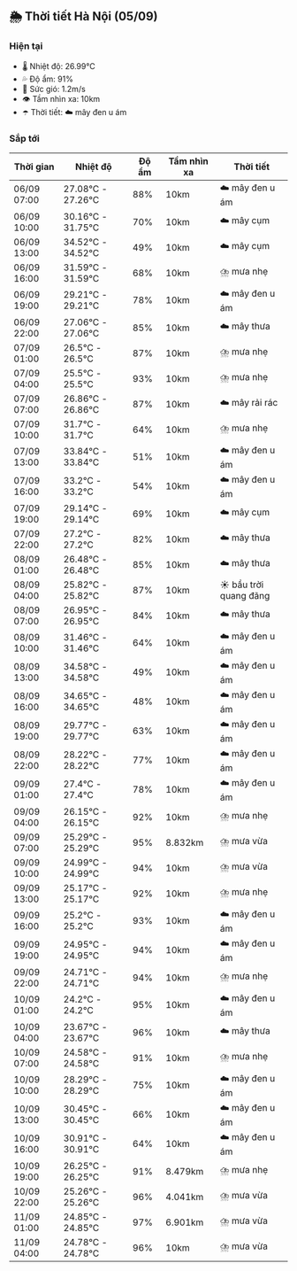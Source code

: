 ## 🌦️ Thời tiết Hà Nội (05/09)

### Hiện tại

- 🌡️ Nhiệt độ: 26.99℃
- 💦 Độ ẩm: 91%
- 💨 Sức gió: 1.2m/s
- 👁️ Tầm nhìn xa: 10km
- ☂️ Thời tiết: ☁️ mây đen u ám

### Sắp tới

| Thời gian | Nhiệt độ | Độ ẩm | Tầm nhìn xa | Thời tiết |
| --- | --- | --- | --- | --- |
| 06/09 07:00 | 27.08℃ - 27.26℃ | 88% | 10km | ☁️ mây đen u ám |
| 06/09 10:00 | 30.16℃ - 31.75℃ | 70% | 10km | ☁️ mây cụm |
| 06/09 13:00 | 34.52℃ - 34.52℃ | 49% | 10km | ☁️ mây cụm |
| 06/09 16:00 | 31.59℃ - 31.59℃ | 68% | 10km | ⛈️ mưa nhẹ |
| 06/09 19:00 | 29.21℃ - 29.21℃ | 78% | 10km | ☁️ mây đen u ám |
| 06/09 22:00 | 27.06℃ - 27.06℃ | 85% | 10km | ☁️ mây thưa |
| 07/09 01:00 | 26.5℃ - 26.5℃ | 87% | 10km | ⛈️ mưa nhẹ |
| 07/09 04:00 | 25.5℃ - 25.5℃ | 93% | 10km | ⛈️ mưa nhẹ |
| 07/09 07:00 | 26.86℃ - 26.86℃ | 87% | 10km | ☁️ mây rải rác |
| 07/09 10:00 | 31.7℃ - 31.7℃ | 64% | 10km | ⛈️ mưa nhẹ |
| 07/09 13:00 | 33.84℃ - 33.84℃ | 51% | 10km | ☁️ mây đen u ám |
| 07/09 16:00 | 33.2℃ - 33.2℃ | 54% | 10km | ☁️ mây đen u ám |
| 07/09 19:00 | 29.14℃ - 29.14℃ | 69% | 10km | ☁️ mây cụm |
| 07/09 22:00 | 27.2℃ - 27.2℃ | 82% | 10km | ☁️ mây thưa |
| 08/09 01:00 | 26.48℃ - 26.48℃ | 85% | 10km | ☁️ mây thưa |
| 08/09 04:00 | 25.82℃ - 25.82℃ | 87% | 10km | ☀️ bầu trời quang đãng |
| 08/09 07:00 | 26.95℃ - 26.95℃ | 84% | 10km | ☁️ mây thưa |
| 08/09 10:00 | 31.46℃ - 31.46℃ | 64% | 10km | ☁️ mây đen u ám |
| 08/09 13:00 | 34.58℃ - 34.58℃ | 49% | 10km | ☁️ mây đen u ám |
| 08/09 16:00 | 34.65℃ - 34.65℃ | 48% | 10km | ☁️ mây đen u ám |
| 08/09 19:00 | 29.77℃ - 29.77℃ | 63% | 10km | ☁️ mây đen u ám |
| 08/09 22:00 | 28.22℃ - 28.22℃ | 77% | 10km | ☁️ mây đen u ám |
| 09/09 01:00 | 27.4℃ - 27.4℃ | 78% | 10km | ☁️ mây đen u ám |
| 09/09 04:00 | 26.15℃ - 26.15℃ | 92% | 10km | ⛈️ mưa nhẹ |
| 09/09 07:00 | 25.29℃ - 25.29℃ | 95% | 8.832km | ⛈️ mưa vừa |
| 09/09 10:00 | 24.99℃ - 24.99℃ | 94% | 10km | ⛈️ mưa vừa |
| 09/09 13:00 | 25.17℃ - 25.17℃ | 92% | 10km | ⛈️ mưa nhẹ |
| 09/09 16:00 | 25.2℃ - 25.2℃ | 93% | 10km | ☁️ mây đen u ám |
| 09/09 19:00 | 24.95℃ - 24.95℃ | 94% | 10km | ☁️ mây đen u ám |
| 09/09 22:00 | 24.71℃ - 24.71℃ | 94% | 10km | ⛈️ mưa nhẹ |
| 10/09 01:00 | 24.2℃ - 24.2℃ | 95% | 10km | ☁️ mây đen u ám |
| 10/09 04:00 | 23.67℃ - 23.67℃ | 96% | 10km | ☁️ mây thưa |
| 10/09 07:00 | 24.58℃ - 24.58℃ | 91% | 10km | ⛈️ mưa nhẹ |
| 10/09 10:00 | 28.29℃ - 28.29℃ | 75% | 10km | ☁️ mây đen u ám |
| 10/09 13:00 | 30.45℃ - 30.45℃ | 66% | 10km | ☁️ mây đen u ám |
| 10/09 16:00 | 30.91℃ - 30.91℃ | 64% | 10km | ☁️ mây đen u ám |
| 10/09 19:00 | 26.25℃ - 26.25℃ | 91% | 8.479km | ⛈️ mưa nhẹ |
| 10/09 22:00 | 25.26℃ - 25.26℃ | 96% | 4.041km | ⛈️ mưa vừa |
| 11/09 01:00 | 24.85℃ - 24.85℃ | 97% | 6.901km | ⛈️ mưa vừa |
| 11/09 04:00 | 24.78℃ - 24.78℃ | 96% | 10km | ⛈️ mưa vừa |
